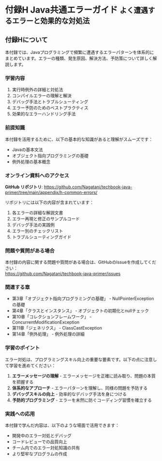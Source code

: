 # <b>付録H</b> <span>Java共通エラーガイド</span> <small>よく遭遇するエラーと効果的な対処法</small>

## 付録Hについて

本付録では、Javaプログラミングで頻繁に遭遇するエラーパターンを体系的にまとめています。エラーの種類、発生原因、解決方法、予防策について詳しく解説します。

### 学習内容

1. 実行時例外の詳細と対処法
2. コンパイルエラーの理解と解決
3. デバッグ手法とトラブルシューティング
4. エラー予防のためのベストプラクティス
5. 効果的なエラーハンドリング手法

### 前提知識

本付録を活用するために、以下の基本的な知識があると理解がスムーズです：

- Javaの基本文法
- オブジェクト指向プログラミングの基礎
- 例外処理の基本概念

### オンライン資料へのアクセス

**GitHub リポジトリ**: https://github.com/Nagatani/techbook-java-primer/tree/main/appendix/h-common-errors/

リポジトリには以下の内容が含まれています：

1. 各エラーの詳細な解説文書
2. エラー再現と修正のサンプルコード
3. デバッグ手法の実践例
4. エラー別のチェックリスト
5. トラブルシューティングガイド

### 問題や質問がある場合

本付録の内容に関する問題や質問がある場合は、GitHubのIssueを作成してください：<br>
https://github.com/Nagatani/techbook-java-primer/issues

### 関連する章

- 第3章「オブジェクト指向プログラミングの基礎」 - NullPointerExceptionの基礎
- 第4章「クラスとインスタンス」 - オブジェクトの初期化とnullチェック
- 第10章「コレクションフレームワーク」 - ConcurrentModificationException
- 第11章「ジェネリクス」 - ClassCastException
- 第14章「例外処理」 - 例外処理の詳細

### 学習のポイント

エラー対処は、プログラミングスキル向上の重要な要素です。以下の点に注意して学習を進めてください：

1. **エラーメッセージの理解** - エラーメッセージを正確に読み取り、問題の本質を把握する
2. **体系的なアプローチ** - エラーパターンを理解し、同様の問題を予防する
3. **デバッグスキルの向上** - 効率的なデバッグ手法を身につける
4. **予防的プログラミング** - エラーを未然に防ぐコーディング習慣を確立する

### 実践への応用

本付録で学んだ内容は、以下のような場面で活用できます：

- 開発中のエラー対処とデバッグ
- コードレビューでの品質向上
- チーム内でのエラー対処知識の共有
- より堅牢なプログラムの作成